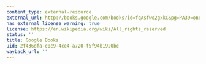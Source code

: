```yaml
---
content_type: external-resource
external_url: http://books.google.com/books?id=fqAsfwo2gxkC&pg=PA39=onepage
has_external_license_warning: true
license: https://en.wikipedia.org/wiki/All_rights_reserved
status: ''
title: Google Books
uid: 2f436dfa-c0c9-4ce4-a720-f5f94b1920bc
wayback_url: ''
---
```

